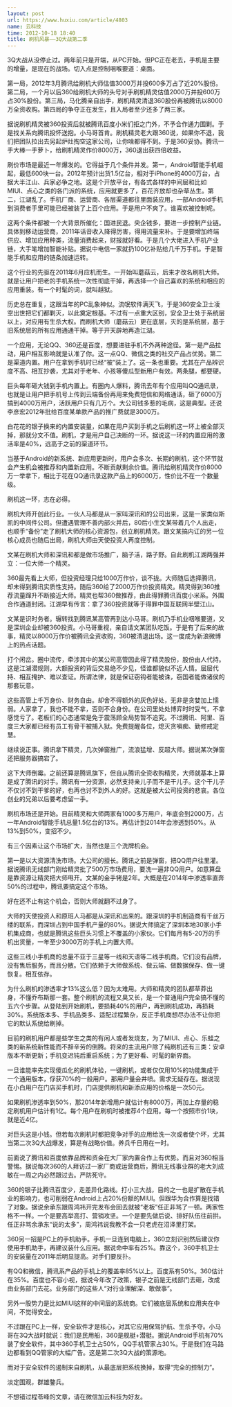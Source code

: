 ```yaml
---
layout: post
url: https://www.huxiu.com/article/4803
name: 云科技
time: 2012-10-18 18:40
title: 刷机风暴——3Q大战第二季
---
```

3Q大战从没停止过。两年前只是开端，从PC开始。但PC正在老去，手机是主要的增量，是现在的战场。切入点是控制咽喉要道：桌面。

第一局，2012年3月腾讯给刷机大师估值3000万并投600多万占了近20%股份。第二局，一个月以后360给刷机大师的头号对手刷机精灵估值2000万并投600万占30%股份。第三局，马化腾亲自出手，刷机精灵清退360股份再被腾讯以8000万全资收购。第四局的争夺正在发生，且入局者至少还多了两三家。

据说刷机精灵被360投资后就被腾讯百度小米们拒之门外，不予合作通力围剿。于是找关系向腾讯投怀送抱。小马哥首肯。刷机精灵老大跟360说，如果你不退，我们把团队拉出去另起炉灶掏空这家公司，让你啥都得不到。于是360妥协。腾讯一手大棒一手萝卜，给刷机精灵作价8000万，360退出获四倍收益。

刷价市场是最近一年爆发的。它得益于几个条件并发。第一，Android智能手机崛起，最低600块一台。2012年预计出货1.5亿台，相对于iPhone的4000万台，占据大半江山、兵家必争之地。这是个开放平台，有各式各样的中间层和比如MIUI、点心之类的各门派的系统，应用就更多了，百花齐放却也杂草丛生。第二，江湖乱了。手机厂商、运营商、各层渠道都往里面装应用，一部Android手机到消费者手里可能已经被装了上百个应用。于是用户不爽了。谁喜欢被控制呢。

这两个条件都被一个大背景所催化：国进民退。央企钱多，要进一步控制产业链。具体到移动运营商，2011年话音收入降得厉害，得用流量来补。于是要增加终端供应、增加应用种类，流量消费起来，财报就好看。于是几个大佬进入手机产业链，大手笔增加智能补贴。据说中电信一家就扔100亿补贴给几千万手机。于是智能手机和应用的链条加速运转。

这个行业的先驱在2011年6月应机而生。一开始叫蘑菇云，后来才改名刷机大师。就是让用户把老的手机系统一次性彻底干掉，再选择一个自己喜欢的系统和相应的应用重装。有一个时髦的词，就叫越狱。

历史总在重复，这跟当年的PC乱象神似。流氓软件满天飞，于是360安全卫士凌空出世把它们都剿灭，以此奠定根基。不过有一点重大区别，安全卫士处于系统层以上，对应用有生杀大权。而刷机大师（蘑菇云）更在底层，灭的是系统层，基于旧系统层的所有应用通通干掉。等于开天辟地再造江湖。

一个应用，无论QQ、360还是百度，想要进驻手机不外两种途径。第一是产品拉动，用户相互影响就是认准了你。这一点QQ、微信之类的社交产品占优势。第二是渠道内置。用户在拿到手机时已经“被”装上了。这一条也重要。尤其在产品辨识度不高、相互抄袭，尤其对于老年、小孩等傻瓜型新用户有效。两条腿，都要硬。

巨头每年砸大钱到手机内置上。有圈内人爆料，腾讯去年有个应用叫QQ通讯录，也就是让用户把手机号上传到云端备份再用来免费短信和网络通话，砸了6000万搞到4000万用户，活跃用户只有几万个。大公司钱多惹的毛病，这是典型。还说李彦宏2012年批给百度某单款产品的推广费就是3000万。

白花花的银子换来的内置安装量，如果在用户买到手机之后刷机这一环上被全部灭掉，那就分文不值。刷机，才是用户自己决断的一环。据说这一环的内置应用的激活率是40%，远高于之前的渠道环节。

当基于Android的新系统、新应用更新时，用户会多次、长期的刷机，这个环节就会产生机会被推荐和内置新应用。不断贡献剩余价值。腾讯给刷机精灵作价8000万一举拿下，相比于花在QQ通讯录这款产品上的6000万，性价比不在一个数量级。

刷机这一环，志在必得。

刷机大师开创此行业。一伙人马都是从一家叫深讯和的公司出来，这是一家类似斯凯的中间件公司。但遭遇管理不善内部火并后，80后小生文某带着几个人出走，也顺手“备份”走了刷机大师的核心资源包，创立刷机精灵。跟文某搞内讧的另一位核心成员也随后出局，刷机大师由天使投资人再度控制。

文某在刷机大师和深讯和都是做市场推广，脑子活，路子野。自此刷机江湖两强并立：一位大师一个精灵。

360最先看上大师，但投资经理只给1000万作价，谈不拢。大师随后选择腾讯，却未得到腾讯实质性支持。随后360给了2000万作价投资精灵。精灵得到360推荐流量蹿升不断接近大师。精灵也帮360做推荐，由此得罪腾讯百度小米系。外围合作通道封闭。江湖早有传言：拿了360投资就等于得罪中国互联网半壁江山。

文某是识时务者。辗转找到腾讯某高管再到达小马哥。刷机乃手机业咽喉要道，又是深圳企业却被360投资。小马哥重视，亲自请文某团队吃饭。于是有了后来的故事，精灵以8000万作价被腾讯全资收购，360被清退出场。这一度成为新浪微博上的热点话题。

打个闲岔。圈中流传，牵涉其中的某公司高管因此得了精灵股份，股份由人代持。这是江湖潜规则，大额投资的背后交易绝不少见，怪谁都貌似不近人情。层层代持、相互掩护、难以查证。所谓法律，就是保证窃钩者能被诛，窃国者能做诸侯的那套玩意。

这些高管上千万身价、财务自由。却舍不得额外的灰色好处，无非是贪婪加上懦弱。人家拿了，我也不能不拿，否则不合身份。在公司里处处博弈时时受气，不拿感觉亏了。老板们的心态通常是免于震荡顾全局势暂不追究。不过腾讯、阿里、百度三大家都已经有员工有骨干被捕入狱。免费提醒各位，熄灭贪嗔痴、勤修戒定慧。

继续说正事。腾讯拿下精灵，几次弹窗推广，流浪猛增、反超大师。据说某次弹窗还把服务器搞宕了。

这下大师倒霉。之前还算是腾讯旗下，但自从腾讯全资收购精灵，大师就基本上算是成了腾讯的对手。腾讯有一分资源，必然支持亲儿子而不是干儿子。这个干儿子不仅讨不到干爹的好，也再也讨不到外人的好。这就是被大公司投资的悲哀。各位创业的兄弟以后要考虑留一手。

刷机市场还是开始。目前精灵和大师两家有1000多万用户，年底会到2000万，占一年Android智能手机总量1.5亿台的13%。再估计到2014年会渗透到50%。从13%到50%，变招不少。

有三个因素让这个市场扩大，当然也是三个洗牌机会。

第一是以大资源清洗市场。大公司的擅长。腾讯之前是弹窗，把QQ用户往里灌。据说腾讯无线部门刚给精灵批了500万市场费用，要洗一遍非QQ用户。如意算盘是靠资源让精灵把大师甩开。文某的金手铐是2年。大概是在2014年中渗透率直奔50%的过程中，腾讯要搞定这个市场。

好在还不止有这个机会，否则大师就翻不过身了。

大师的天使投资人和原班人马都是从深讯和出来的。跟深圳的手机制造商有千丝万缕的联系，而深圳占到中国手机产量的80%。据说大师搞定了深圳本地30家小手机集成商，也就是腾讯这些巨头习惯上不覆盖的小家伙。它们每月有5-20万的手机出货量，一年至少3000万的手机上内置大师。

这些三线小手机商的总量不亚于三星等一线和天语等二线手机商。它们没有品牌，没有售后服务，而且分散。它们依赖于大师做系统、做云端、做数据保存、做一键恢复。相互依存。

为什么刷机的渗透率才13%这么低？因为太难用。大师和精灵的团队都草莽出身，不懂乔布斯那一套。整个刷机的流程又臭又长，是一个普通用户完全搞不懂的五六个步骤。从登陆到开始刷机，要损耗40%的用户，再到刷机成功，再损耗30%。系统版本多、手机品类多、适配过程繁杂，反正手机商想尽办法不让你把它的默认系统给刷掉。

目前的刷机用户都是些学生之类的有闲人或者发烧友，为了MIUI、点心、乐蛙之类的新系统新性能而不辞辛劳的倒腾。将来的主流用户除了纯刷机还有三类：安卓版本不断更新；手机变迟钝后重启系统；为了更好看、时髦的新界面。

一旦谁能率先实现傻瓜化的刷机体验，一键刷机，或者仅仅用10%的功能集成于一个通用版本，俘获70%的一般用户。那用户量会井喷。需求无疑存在。据说现在小白用户在门店买手机时，门店提供刷机和新添应用的价格是一次50元。

如果刷机渗透率到50%，那2014年新增用户就估计有8000万，再加上存量的稳定刷机用户估计有1亿。每个用户在刷机时被推荐4个应用。每一个按照市价1块，就是近4亿。

对巨头这是小钱。但若每次刷机时都把竞争对手的应用给洗一次或者使个坏，尤其当第二次3Q大战爆发，算是有战略价值。养兵千日用在一时。

前面说了腾讯和百度依靠品牌和资金在大厂家内置合作上有优势。而且对360相当警惕。据说每次360的人拜访过一家厂商或运营商后，腾讯无线事业群的老大刘成敏在一周之内必然跟过去。严防死守。

360的银子比腾讯百度少，走差异化路线。打小三大战，目的之一也是扩散在手机业的影响力，也可削弱在Android上占20%份额的MIUI。但跟华为合作算是找错了对象。据说余承东跟周鸿祎开完发布会回去就被“老板”任正非骂了一顿。两家性格不一样。一个是要高举高打、营销攻坚。一个是要先做后说、排好队伍往前拱。任正非骂余承东“说的太多”，周鸿祎说我教不会一只老虎在沼泽里打架。

360另一招是PC上的手机助手。手机一旦连到电脑上，360立刻识别然后建议你使用手机助手，再建议装什么应用。据说命中率有25%。靠这个，360手机卫士的安装量在2011年后明显提高。对手们要反扑。

有QQ和微信，腾讯系产品的手机上的覆盖率85%以上。百度系有50%。360估计在35%。百度也不容小视，据说今年改了政策，银子之前是无线部门去砸，改成由业务部门去花。业务部门的这些人“对行业理解深、敢做事”。

另外一股势力是比如MIUI这样的中间层的系统商。它们被底层系统和应用夹在中间，不觉得安全。

不过跟在PC上一样，安全软件才是核心，对其它应用保驾护航、生杀予夺。小马哥在3Q大战时就说：我们是民用船，360是舰艇+潜艇。据说Android手机有70%装了安全软件，其中360手机卫士占50%，QQ手机管家占30%。于是我们在马路边都看到QQ管家的大幅广告。这是第二次3Q大战的策源地。

而对于安全软件的遏制来自刷机，从最底层把系统换掉，取得“完全的控制力”。

淡定围观，群雄鏊兵。

不想错过程苓峰的文章，请在微信加云科技为好友。

